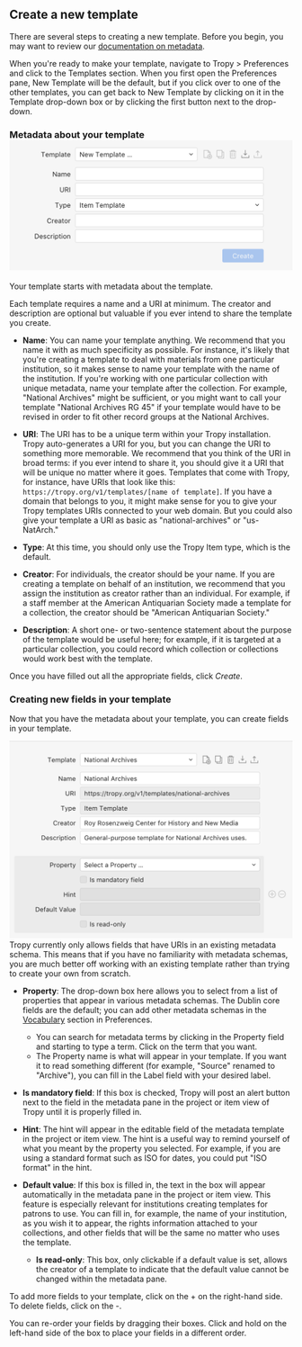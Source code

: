 ## Create a new template

There are several steps to creating a new template. Before you begin, you may want to review our [documentation on metadata](/beginning/metadata.md).

When you're ready to make your template, navigate to Tropy &gt; Preferences and click to the Templates section. When you first open the Preferences pane, New Template will be the default, but if you click over to one of the other templates, you can get back to New Template by clicking on it in the Template drop-down box or by clicking the first button next to the drop-down.

### Metadata about your template![](/assets/template-header@2x.png)

Your template starts with metadata about the template.

Each template requires a name and a URI at minimum. The creator and description are optional but valuable if you ever intend to share the template you create.

* **Name**: You can name your template anything. We recommend that you name it with as much specificity as possible. For instance, it's likely that you're creating a template to deal with materials from one particular institution, so it makes sense to name your template with the name of the institution. If you're working with one particular collection with unique metadata, name your template after the collection. For example, "National Archives" might be sufficient, or you might want to call your template "National Archives RG 45" if your template would have to be revised in order to fit other record groups at the National Archives.

* **URI**: The URI has to be a unique term within your Tropy installation. Tropy auto-generates a URI for you, but you can change the URI to something more memorable. We recommend that you think of the URI in broad terms: if you ever intend to share it, you should give it a URI that will be unique no matter where it goes. Templates that come with Tropy, for instance, have URIs that look like this: `https://tropy.org/v1/templates/[name of template]`. If you have a domain that belongs to you, it might make sense for you to give your Tropy templates URIs connected to your web domain. But you could also give your template a URI as basic as "national-archives" or "us-NatArch."

* **Type**: At this time, you should only use the Tropy Item type, which is the default.

* **Creator**: For individuals, the creator should be your name. If you are creating a template on behalf of an institution, we recommend that you assign the institution as creator rather than an individual. For example, if a staff member at the American Antiquarian Society made a template for a collection, the creator should be "American Antiquarian Society."

* **Description**: A short one- or two-sentence statement about the purpose of the template would be useful here; for example, if it is targeted at a particular collection, you could record which collection or collections would work best with the template.

Once you have filled out all the appropriate fields, click _Create_.

### Creating new fields in your template

Now that you have the metadata about your template, you can create fields in your template.

![](/assets/template-fields@2x.png)Tropy currently only allows fields that have URIs in an existing metadata schema. This means that if you have no familiarity with metadata schemas, you are much better off working with an existing template rather than trying to create your own from scratch.

* **Property**: The drop-down box here allows you to select from a list of properties that appear in various metadata schemas. The Dublin core fields are the default; you can add other metadata schemas in the [Vocabulary](/using_tropy/templates/vocabularies.md) section in Preferences.
 
  * You can search for metadata terms by clicking in the Property field and starting to type a term. Click on the term that you want.
  * The Property name is what will appear in your template. If you want it to read something different \(for example, "Source" renamed to "Archive"\), you can fill in the Label field with your desired label.
* **Is mandatory field**: If this box is checked, Tropy will post an alert button next to the field in the metadata pane in the project or item view of Tropy until it is properly filled in.
* **Hint**: The hint will appear in the editable field of the metadata template in the project or item view. The hint is a useful way to remind yourself of what you meant by the property you selected. For example, if you are using a standard format such as ISO for dates, you could put "ISO format" in the hint. 
* **Default value**: If this box is filled in, the text in the box will appear automatically in the metadata pane in the project or item view. This feature is especially relevant for institutions creating templates for patrons to use. You can fill in, for example, the name of your institution, as you wish it to appear, the rights information attached to your collections, and other fields that will be the same no matter who uses the template. 
  * **Is read-only**: This box, only clickable if a default value is set, allows the creator of a template to indicate that the default value cannot be changed within the metadata pane.

To add more fields to your template, click on the + on the right-hand side. To delete fields, click on the -.

You can re-order your fields by dragging their boxes. Click and hold on the left-hand side of the box to place your fields in a different order.

